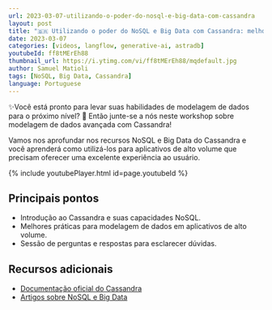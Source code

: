 ```yaml
---
url: 2023-03-07-utilizando-o-poder-do-nosql-e-big-data-com-cassandra
layout: post
title: "🇧🇷 Utilizando o poder do NoSQL e Big Data com Cassandra: melhores práticas para modelagem"
date: 2023-03-07
categories: [videos, langflow, generative-ai, astradb]
youtubeId: ff8tMErEh88
thumbnail_url: https://i.ytimg.com/vi/ff8tMErEh88/mqdefault.jpg
author: Samuel Matioli
tags: [NoSQL, Big Data, Cassandra]
language: Portuguese
---
```


✨Você está pronto para levar suas habilidades de modelagem de dados para o próximo nível? 🤩 Então junte-se a nós neste workshop sobre modelagem de dados avançada com Cassandra!

Vamos nos aprofundar nos recursos NoSQL e Big Data do Cassandra e você aprenderá como utilizá-los para aplicativos de alto volume que precisam oferecer uma excelente experiência ao usuário.

{% include youtubePlayer.html id=page.youtubeId  %}

## Principais pontos

- Introdução ao Cassandra e suas capacidades NoSQL.
- Melhores práticas para modelagem de dados em aplicativos de alto volume.
- Sessão de perguntas e respostas para esclarecer dúvidas.

## Recursos adicionais

- [Documentação oficial do Cassandra](https://cassandra.apache.org/doc/latest/)
- [Artigos sobre NoSQL e Big Data](https://www.datastax.com/blog)